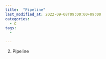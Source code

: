 ```yaml
---
title:  "Pipeline"
last_modified_at: 2022-09-08T09:00:00+09:00
categories:
  - C
tags: 
  - 

---
```



2. Pipeline

